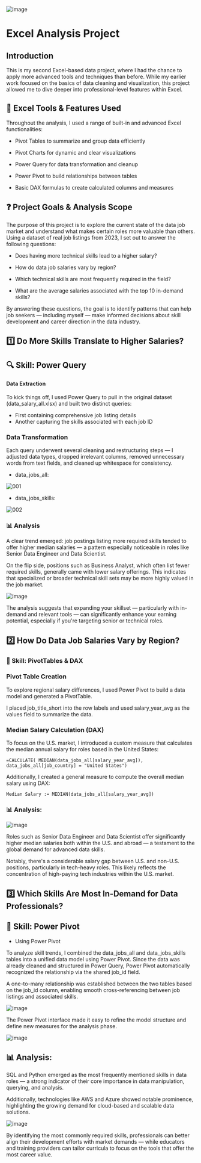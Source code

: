 
![image](https://github.com/user-attachments/assets/f31b743a-1eb1-4844-ac0a-f94311bd44e6)
# Excel Analysis Project

## Introduction

This is my second Excel-based data project, where I had the chance to apply more advanced tools and techniques than before. While my earlier work focused on the basics of data cleaning and visualization, this project allowed me to dive deeper into professional-level features within Excel.

## 🧰 Excel Tools & Features Used

Throughout the analysis, I used a range of built-in and advanced Excel functionalities:

- Pivot Tables to summarize and group data efficiently

- Pivot Charts for dynamic and clear visualizations

- Power Query for data transformation and cleanup

- Power Pivot to build relationships between tables

- Basic DAX formulas to create calculated columns and measures
  
## ❓ Project Goals & Analysis Scope

The purpose of this project is to explore the current state of the data job market and understand what makes certain roles more valuable than others. Using a dataset of real job listings from 2023, I set out to answer the following questions:

- Does having more technical skills lead to a higher salary?

- How do data job salaries vary by region?

- Which technical skills are most frequently required in the field?

- What are the average salaries associated with the top 10 in-demand skills?

By answering these questions, the goal is to identify patterns that can help job seekers — including myself — make informed decisions about skill development and career direction in the data industry.

## 1️⃣ Do More Skills Translate to Higher Salaries?

## 🔍 Skill: Power Query

#### Data Extraction

To kick things off, I used Power Query to pull in the original dataset (data_salary_all.xlsx) and built two distinct queries:

- First containing comprehensive job listing details
- Another capturing the skills associated with each job ID

### Data Transformation

Each query underwent several cleaning and restructuring steps — I adjusted data types, dropped irrelevant columns, removed unnecessary words from text fields, and cleaned up whitespace for consistency.

- data_jobs_all:

![001](https://github.com/user-attachments/assets/15c81e3f-5883-4045-8587-084019f14edc)

- data_jobs_skills:

![002](https://github.com/user-attachments/assets/9fd076aa-81d7-49dd-9f8e-1afe1fd4db04)

### 📊 Analysis

A clear trend emerged: job postings listing more required skills tended to offer higher median salaries — a pattern especially noticeable in roles like Senior Data Engineer and Data Scientist. 

On the flip side, positions such as Business Analyst, which often list fewer required skills, generally came with lower salary offerings. This indicates that specialized or broader technical skill sets may be more highly valued in the job market.

![image](https://github.com/user-attachments/assets/f8a93c52-c770-4ba6-acef-6970767ce3e7)

The analysis suggests that expanding your skillset — particularly with in-demand and relevant tools — can significantly enhance your earning potential, especially if you're targeting senior or technical roles.

## 2️⃣ How Do Data Job Salaries Vary by Region?

### 🧮 Skill: PivotTables & DAX

### Pivot Table Creation

To explore regional salary differences, I used Power Pivot to build a data model and generated a PivotTable.

I placed job_title_short into the row labels and used salary_year_avg as the values field to summarize the data.

### Median Salary Calculation (DAX)

To focus on the U.S. market, I introduced a custom measure that calculates the median annual salary for roles based in the United States:

`
=CALCULATE(
    MEDIAN(data_jobs_all[salary_year_avg]),
    data_jobs_all[job_country] = "United States")
`

Additionally, I created a general measure to compute the overall median salary using DAX:

`
Median Salary := MEDIAN(data_jobs_all[salary_year_avg])
`

### 📊 Analysis:

![image](https://github.com/user-attachments/assets/2ed7efd6-d8c2-4d23-b974-c4cc6db4f065)

Roles such as Senior Data Engineer and Data Scientist offer significantly higher median salaries both within the U.S. and abroad — a testament to the global demand for advanced data skills.

Notably, there's a considerable salary gap between U.S. and non-U.S. positions, particularly in tech-heavy roles. This likely reflects the concentration of high-paying tech industries within the U.S. market.

## 3️⃣ Which Skills Are Most In-Demand for Data Professionals?

## 🔧 Skill: Power Pivot

- Using Power Pivot

To analyze skill trends, I combined the data_jobs_all and data_jobs_skills tables into a unified data model using Power Pivot.
Since the data was already cleaned and structured in Power Query, Power Pivot automatically recognized the relationship via the shared job_id field.

A one-to-many relationship was established between the two tables based on the job_id column, enabling smooth cross-referencing between job listings and associated skills.

![image](https://github.com/user-attachments/assets/6da43e9d-3ab6-4e77-946f-c7f681a7b5db)

The Power Pivot interface made it easy to refine the model structure and define new measures for the analysis phase.

![image](https://github.com/user-attachments/assets/23b15f63-4af7-4861-bd23-037016517fe5)

## 📊 Analysis:

SQL and Python emerged as the most frequently mentioned skills in data roles — a strong indicator of their core importance in data manipulation, querying, and analysis.

Additionally, technologies like AWS and Azure showed notable prominence, highlighting the growing demand for cloud-based and scalable data solutions.

![image](https://github.com/user-attachments/assets/7a61b873-b9a6-4830-8436-c44b41777043)

By identifying the most commonly required skills, professionals can better align their development efforts with market demands — while educators and training providers can tailor curricula to focus on the tools that offer the most career value.






